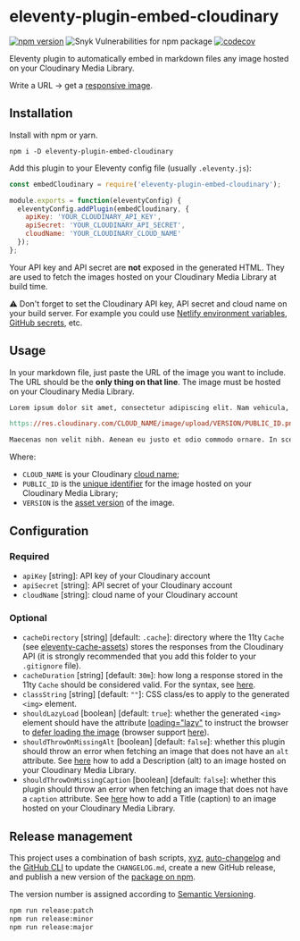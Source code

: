 # eleventy-plugin-embed-cloudinary

[![npm version](https://badge.fury.io/js/eleventy-plugin-embed-cloudinary.svg)](https://badge.fury.io/js/eleventy-plugin-embed-cloudinary) ![Snyk Vulnerabilities for npm package](https://img.shields.io/snyk/vulnerabilities/npm/eleventy-plugin-embed-cloudinary) [![codecov](https://codecov.io/gh/jackdbd/eleventy-plugin-embed-cloudinary/branch/main/graph/badge.svg?token=evryHx64zZ)](https://codecov.io/gh/jackdbd/eleventy-plugin-embed-cloudinary)

Eleventy plugin to automatically embed in markdown files any image hosted on your Cloudinary Media Library.

Write a URL → get a [responsive image](https://developer.mozilla.org/en-US/docs/Learn/HTML/Multimedia_and_embedding/Responsive_images).

## Installation

Install with npm or yarn.

```shell
npm i -D eleventy-plugin-embed-cloudinary
```

Add this plugin to your Eleventy config file (usually `.eleventy.js`):

```js
const embedCloudinary = require('eleventy-plugin-embed-cloudinary');

module.exports = function(eleventyConfig) {
  eleventyConfig.addPlugin(embedCloudinary, {
    apiKey: 'YOUR_CLOUDINARY_API_KEY',
    apiSecret: 'YOUR_CLOUDINARY_API_SECRET',
    cloudName: 'YOUR_CLOUDINARY_CLOUD_NAME'
  });
};
```

Your API key and API secret are **not** exposed in the generated HTML. They are used to fetch the images hosted on your Cloudinary Media Library at build time.

⚠️ Don't forget to set the Cloudinary API key, API secret and cloud name on your build server. For example you could use [Netlify environment variables](https://docs.netlify.com/configure-builds/environment-variables/), [GitHub secrets](https://docs.github.com/en/actions/reference/encrypted-secrets), etc.

## Usage

In your markdown file, just paste the URL of the image you want to include. The URL should be the **only thing on that line**. The image must be hosted on your Cloudinary Media Library.

```mk
Lorem ipsum dolor sit amet, consectetur adipiscing elit. Nam vehicula, elit vel condimentum porta, purus.

https://res.cloudinary.com/CLOUD_NAME/image/upload/VERSION/PUBLIC_ID.png

Maecenas non velit nibh. Aenean eu justo et odio commodo ornare. In scelerisque sapien at.
```

Where:

- `CLOUD_NAME` is your Cloudinary [cloud name](https://cloudinary.com/documentation/how_to_integrate_cloudinary#create_and_tour_your_account);
- `PUBLIC_ID` is the [unique identifier](https://cloudinary.com/documentation/upload_images#public_id) for the image hosted on your Cloudinary Media Library;
- `VERSION` is the [asset version](https://cloudinary.com/documentation/upload_images#asset_versions) of the image.

## Configuration

### Required

- `apiKey` [string]: API key of your Cloudinary account
- `apiSecret` [string]: API secret of your Cloudinary account
- `cloudName` [string]: cloud name of your Cloudinary account

### Optional

- `cacheDirectory` [string] [default: `.cache`]: directory where the 11ty `Cache` (see [eleventy-cache-assets](https://github.com/11ty/eleventy-cache-assets)) stores the responses from the Cloudinary API (it is strongly recommended that you add this folder to your `.gitignore` file).
- `cacheDuration` [string] [default: `30m`]: how long a response stored in the 11ty `Cache` should be considered valid. For the syntax, see [here](https://www.11ty.dev/docs/plugins/cache/#change-the-cache-duration).
- `classString` [string] [default: `""`]: CSS class/es to apply to the generated `<img>` element.
- `shouldLazyLoad` [boolean] [default: `true`]: whether the generated `<img>` element should have the attribute [loading="lazy"](https://developer.mozilla.org/en-US/docs/Web/HTML/Element/img#attr-loading) to instruct the browser to [defer loading the image](https://web.dev/browser-level-image-lazy-loading/) (browser support [here](https://caniuse.com/loading-lazy-attr)).
- `shouldThrowOnMissingAlt` [boolean] [default: `false`]: whether this plugin should throw an error when fetching an image that does not have an `alt` attribute. See [here](https://support.cloudinary.com/hc/en-us/articles/202521142-Can-I-add-metadata-to-images-) how to add a Description (alt) to an image hosted on your Cloudinary Media Library.
- `shouldThrowOnMissingCaption` [boolean] [default: `false`]: whether this plugin should throw an error when fetching an image that does not have a `caption` attribute. See [here](https://support.cloudinary.com/hc/en-us/articles/202521142-Can-I-add-metadata-to-images-) how to add a Title (caption) to an image hosted on your Cloudinary Media Library.

## Release management

This project uses a combination of bash scripts, [xyz](https://github.com/davidchambers/xyz), [auto-changelog](https://github.com/cookpete/auto-changelog) and the [GitHub CLI](https://github.com/cli/cli) to update the `CHANGELOG.md`, create a new GitHub release, and publish a new version of the [package on npm](https://www.npmjs.com/package/eleventy-plugin-embed-cloudinary).

The version number is assigned according to [Semantic Versioning](http://semver.org/).

```sh
npm run release:patch
npm run release:minor
npm run release:major
```
